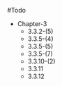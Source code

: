 #Todo
- Chapter-3 
  - 3.3.2-(5)
  - 3.3.5-(4)
  - 3.3.5-(5)
  - 3.3.5-(7)
  - 3.3.10-(2)
  - 3.3.11
  - 3.3.12